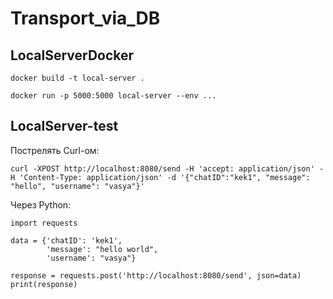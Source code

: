 # Transport_via_DB

## LocalServerDocker

```
docker build -t local-server .

docker run -p 5000:5000 local-server --env ...
```



## LocalServer-test

Пострелять Curl-ом:
```
curl -XPOST http://localhost:8080/send -H 'accept: application/json' -H 'Content-Type: application/json' -d '{"chatID":"kek1", "message": "hello", "username": "vasya"}'
```
Через Python:
```
import requests

data = {'chatID': 'kek1',
        'message': "hello world",
        'username': "vasya"}

response = requests.post('http://localhost:8080/send', json=data)
print(response)
```
